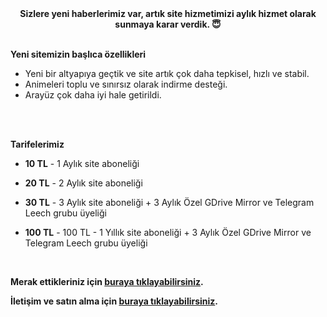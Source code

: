 <div align="center"><b>Sizlere yeni haberlerimiz var, artık site hizmetimizi aylık hizmet olarak sunmaya karar verdik. 😇</b></div>
<br />

**Yeni sitemizin başlıca özellikleri**

 - Yeni bir altyapıya geçtik ve site artık çok daha tepkisel, hızlı ve
   stabil.
 - Animeleri toplu ve sınırsız olarak indirme desteği.
 - Arayüz çok daha iyi hale getirildi.
<br />
<br />

**Tarifelerimiz**

- **10 TL** - 1 Aylık site aboneliği
 - **20 TL** - 2 Aylık site aboneliği
 - **30 TL** - 3 Aylık site aboneliği + 3 Aylık Özel GDrive Mirror ve Telegram Leech grubu üyeliği

 - **100 TL** - 100 TL - 1 Yıllık site aboneliği + 3 Aylık Özel GDrive Mirror ve Telegram Leech grubu üyeliği

<br />

**Merak ettikleriniz için [buraya tıklayabilirsiniz](https://t.me/animearsivduyuru/5).**

**İletişim ve satın alma için [buraya tıklayabilirsiniz](https://t.me/kanekabkz).**
